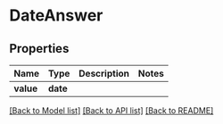 # DateAnswer

## Properties
Name | Type | Description | Notes
------------ | ------------- | ------------- | -------------
**value** | **date** |  | 

[[Back to Model list]](../README.md#documentation-for-models) [[Back to API list]](../README.md#documentation-for-api-endpoints) [[Back to README]](../README.md)

